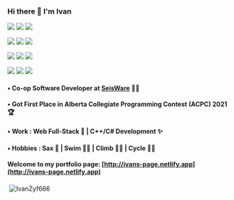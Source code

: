 ### Hi there 👋 I'm Ivan
![](https://img.shields.io/badge/-CSS3-blue?logo=css3&logoColor=white)
![](https://img.shields.io/badge/-HTML5-red?logo=html5&logoColor=white)
![](https://img.shields.io/badge/-JavaScript-yellow?logo=javascript&logoColor=white)

![](https://img.shields.io/badge/-React.js-orange?logo=react&logoColor=white)
![](https://img.shields.io/badge/-Bootstrap-green?logo=Bootstrap&logoColor=white)
![](https://img.shields.io/badge/-Node.js-red?logo=nodedotjs&logoColor=white)

![](https://img.shields.io/badge/-Sass-%23CC6699?style=flat-square&logo=sass&logoColor=ffffff)
![](https://img.shields.io/badge/-Redux-yellow?logo=redux&logoColor=white)
![](https://img.shields.io/badge/-Typescript-blue?logo=typescript&logoColor=white)

![](https://img.shields.io/badge/-C++-brown?logo=cplusplus&logoColor=white)
![](https://img.shields.io/badge/-Python-blue?logo=python&logoColor=white)
![](https://img.shields.io/badge/-Django-yellow?logo=django&logoColor=white)


####  • Co-op Software Developer at [SeisWare](https://seisware.com/) 👨‍💻
####  • Got First Place in Alberta Collegiate Programming Contest (ACPC) 2021 🏆
####  • Work : Web Full-Stack 🌈 | C++/C# Development ✨
####  • Hobbies : Sax 🎷 | Swim 🏊‍♂️ | Climb 🧗‍♂️ | Cycle 🚴‍♂️

#### Welcome to my portfolio page: [http://ivans-page.netlify.app](http://ivans-page.netlify.app)

<p>&nbsp;<img align="center" src="https://github-readme-stats.vercel.app/api?username=IvanZyf666&show_icons=true&theme=aura&hide_border=true&locale=en" alt="IvanZyf666" /></p>
